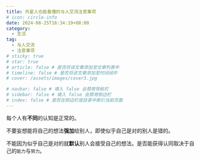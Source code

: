 ```yaml
---
title: 外星人也能看懂的与人交流注意事项
# icon: circle-info
date: 2024-08-25T16:34:19+08:00
category:
  - 生活
tag:
  - 与人交流
  - 注意事项
# sticky: true
# star: true
# article: false # 是否将该文章添加至文章列表中
# timeline: false # 是否将该文章添加至时间线中
# cover: /assets/images/cover3.jpg

# navbar: false # 填入 false 会禁用导航栏
# sidebar: false # 填入 false 会禁用侧边栏
# index: false # 是否在侧边栏或目录中索引当前页面
---
```


每个人有**不同**的认知是正常的。

不要妄想能将自己的想法**强加**给别人，即使似乎自己是对的别人是错的。

不能因为似乎自己是对的就**默认**别人会接受自己的想法。是否能获得认同取决于自己的`能力`与`努力`。
